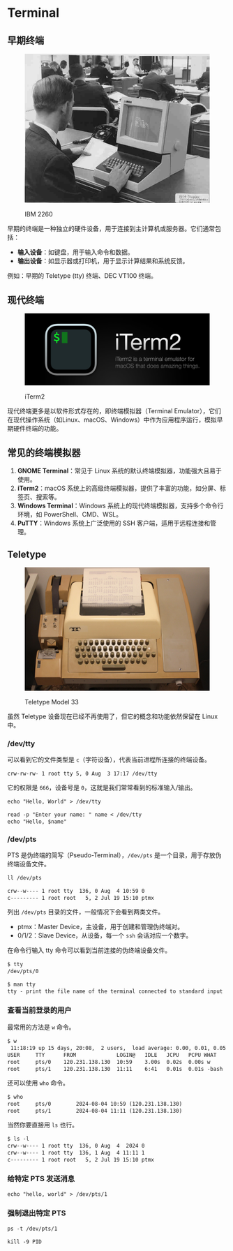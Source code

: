 # Terminal

## 早期终端

<div align="left">

<figure><img src="../.gitbook/assets/early-terminal.jpg" alt=""><figcaption><p>IBM 2260</p></figcaption></figure>

</div>

早期的终端是一种独立的硬件设备，用于连接到主计算机或服务器。它们通常包括：

* **输入设备**：如键盘，用于输入命令和数据。
* **输出设备**：如显示器或打印机，用于显示计算结果和系统反馈。

例如：早期的 Teletype (tty) 终端、DEC VT100 终端。

## 现代终端

<div align="left">

<figure><img src="../.gitbook/assets/iterm2.jpg" alt=""><figcaption><p>iTerm2</p></figcaption></figure>

</div>

现代终端更多是以软件形式存在的，即终端模拟器（Terminal Emulator），它们在现代操作系统（如Linux、macOS、Windows）中作为应用程序运行，模拟早期硬件终端的功能。

## 常见的终端模拟器

1. **GNOME Terminal**：常见于 Linux 系统的默认终端模拟器，功能强大且易于使用。
2. **iTerm2**：macOS 系统上的高级终端模拟器，提供了丰富的功能，如分屏、标签页、搜索等。
3. **Windows Terminal**：Windows 系统上的现代终端模拟器，支持多个命令行环境，如 PowerShell、CMD、WSL。
4. **PuTTY**：Windows 系统上广泛使用的 SSH 客户端，适用于远程连接和管理。

## Teletype

<div align="left">

<figure><img src="../.gitbook/assets/teletype.jpg" alt=""><figcaption><p>Teletype Model 33</p></figcaption></figure>

</div>

虽然 Teletype 设备现在已经不再使用了，但它的概念和功能依然保留在 Linux 中。

### /dev/tty

可以看到它的文件类型是 `c`（字符设备），代表当前进程所连接的终端设备。

```
crw-rw-rw- 1 root tty 5, 0 Aug  3 17:17 /dev/tty
```

它的权限是 `666`，设备号是 `0`，这就是我们常常看到的标准输入/输出。

```
echo "Hello, World" > /dev/tty
```

```
read -p "Enter your name: " name < /dev/tty
echo "Hello, $name"
```

### /dev/pts

PTS 是伪终端的简写（Pseudo-Terminal），`/dev/pts` 是一个目录，用于存放伪终端设备文件。

```
ll /dev/pts
```

```
crw--w---- 1 root tty  136, 0 Aug  4 10:59 0
c--------- 1 root root   5, 2 Jul 19 15:10 ptmx
```

列出 `/dev/pts` 目录的文件，一般情况下会看到两类文件。

* ptmx：Master Device，主设备，用于创建和管理伪终端对。
* 0/1/2：Slave Device，从设备，每一个 `ssh` 会话对应一个数字。

在命令行输入 tty 命令可以看到当前连接的伪终端设备文件。

```
$ tty
/dev/pts/0
```

```
$ man tty
tty - print the file name of the terminal connected to standard input
```

### 查看当前登录的用户

最常用的方法是 `w` 命令。

```
$ w
 11:18:19 up 15 days, 20:08,  2 users,  load average: 0.00, 0.01, 0.05
USER     TTY      FROM             LOGIN@   IDLE   JCPU   PCPU WHAT
root     pts/0    120.231.138.130  10:59    3.00s  0.02s  0.00s w
root     pts/1    120.231.138.130  11:11    6:41   0.01s  0.01s -bash
```

还可以使用 `who` 命令。

```
$ who
root     pts/0        2024-08-04 10:59 (120.231.138.130)
root     pts/1        2024-08-04 11:11 (120.231.138.130)
```

当然你要直接用 `ls` 也行。

```
$ ls -l
crw--w---- 1 root tty  136, 0 Aug  4  2024 0
crw--w---- 1 root tty  136, 1 Aug  4 11:11 1
c--------- 1 root root   5, 2 Jul 19 15:10 ptmx
```

### 给特定 PTS 发送消息

```
echo "hello, world" > /dev/pts/1
```

### 强制退出特定 PTS

```
ps -t /dev/pts/1
```

```
kill -9 PID
```
